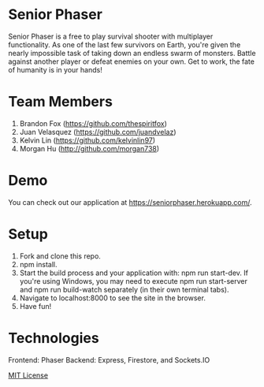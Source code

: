 # Senior Phaser

Senior Phaser is a free to play survival shooter with multiplayer functionality. As one of the last few survivors on Earth, you're given the nearly impossible task of taking down an endless swarm of monsters. Battle against another player or defeat enemies on your own. Get to work, the fate of humanity is in your hands!

# Team Members

1. Brandon Fox (https://github.com/thespiritfox)
2. Juan Velasquez (https://github.com/juandvelaz)
3. Kelvin Lin (https://github.com/kelvinlin97)
4. Morgan Hu (http://github.com/morgan738)


# Demo

You can check out our application at https://seniorphaser.herokuapp.com/. 

# Setup

1. Fork and clone this repo.
2. npm install.
3. Start the build process and your application with: npm run start-dev. If you're using Windows, you may need to execute npm run start-server and npm run build-watch separately (in their own terminal tabs).
4. Navigate to localhost:8000 to see the site in the browser.
5. Have fun!

# Technologies

Frontend: Phaser
Backend: Express, Firestore, and Sockets.IO



[MIT License](https://github.com/FSA-Aries/Senior-Phaser)
